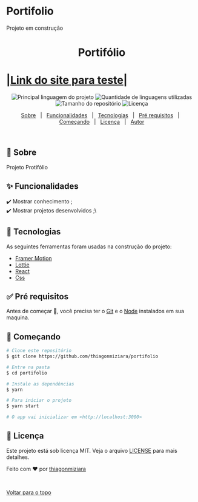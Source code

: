 # Portifolio
Projeto em construção


<h1 align="center">Portifólio</h1>

 <h1>|<a href="https://portifolio-zeta.vercel.app/">Link do site para teste</a>|&#xa0;</h1>

<p align="center">
  <img alt="Principal linguagem do projeto" src="https://img.shields.io/github/languages/top/thiagonmiziara/portifolio?color=56BEB8">

  <img alt="Quantidade de linguagens utilizadas" src="https://img.shields.io/github/languages/count/thiagonmiziara/portifolio?color=56BEB8">

  <img alt="Tamanho do repositório" src="https://img.shields.io/github/repo-size/thiagonmiziara/portifolio?color=56BEB8">

  <img alt="Licença" src="https://img.shields.io/github/license/thiagonmiziara/portifolio?color=56BEB8">

  <!-- <img alt="Github issues" src="https://img.shields.io/github/issues/thiagonmiziara/portifolio?color=56BEB8" /> -->

  <!-- <img alt="Github forks" src="https://img.shields.io/github/forks/thiagonmiziara/portifolio?color=56BEB8" /> -->

  <!-- <img alt="Github stars" src="https://img.shields.io/github/stars/thiagonmiziara/portifolio?color=56BEB8" /> -->
</p>

<!-- Status -->

<!-- <h4 align="center"> 
	🚧  Portifolio 🚀 Em construção...  🚧
</h4> 

<hr> -->

<p align="center">
  <a href="#dart-sobre">Sobre</a> &#xa0; | &#xa0; 
  <a href="#sparkles-funcionalidades">Funcionalidades</a> &#xa0; | &#xa0;
  <a href="#rocket-tecnologias">Tecnologias</a> &#xa0; | &#xa0;
  <a href="#white_check_mark-pré-requesitos">Pré requisitos</a> &#xa0; | &#xa0;
  <a href="#checkered_flag-começando">Começando</a> &#xa0; | &#xa0;
  <a href="#memo-licença">Licença</a> &#xa0; | &#xa0;
  <a href="https://github.com/thiagonmiziara" target="_blank">Autor</a>
</p>

<br>

## :dart: Sobre ##

Projeto Protifólio

## :sparkles: Funcionalidades ##

:heavy_check_mark: Mostrar conhecimento ;\
:heavy_check_mark: Mostrar projetos desenvolvidos ;\


## :rocket: Tecnologias ##

As seguintes ferramentas foram usadas na construção do projeto:

- [Framer Motion](https://Framer.io/)
- [Lottie](https://Lottie.org/en/)
- [React](https://pt-br.reactjs.org/)
- [Css](https://Css.dev/)


## :white_check_mark: Pré requisitos ##

Antes de começar :checkered_flag:, você precisa ter o [Git](https://git-scm.com) e o [Node](https://nodejs.org/en/) instalados em sua maquina.

## :checkered_flag: Começando ##

```bash
# Clone este repositório
$ git clone https://github.com/thiagonmiziara/portifolio

# Entre na pasta
$ cd portifolio

# Instale as dependências
$ yarn

# Para iniciar o projeto
$ yarn start

# O app vai inicializar em <http://localhost:3000>
```

## :memo: Licença ##

Este projeto está sob licença MIT. Veja o arquivo [LICENSE](LICENSE.md) para mais detalhes.


Feito com :heart: por <a href="https://github.com/thiagonmiziara" target="_blank">thiagonmiziara</a>

&#xa0;

<a href="#top">Voltar para o topo</a>
